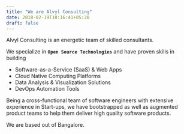 ```yaml
---
title: "We are Alvyl Consulting"
date: 2018-02-19T18:16:41+05:30
draft: false
---
```


Alvyl Consulting is an energetic team of skilled consultants.
 
We specialize in **`Open Source Technologies`** and have proven skills in building 

- Software-as-a-Service (SaaS) & Web Apps
- Cloud Native Computing Platforms
- Data Analysis & Visualization Solutions  
- DevOps Automation Tools

Being a cross-functional team of software engineers with extensive experience in Start-ups, we have bootstrapped as well as augmented product teams to help them deliver high quality software products.

We are based out of Bangalore. 
